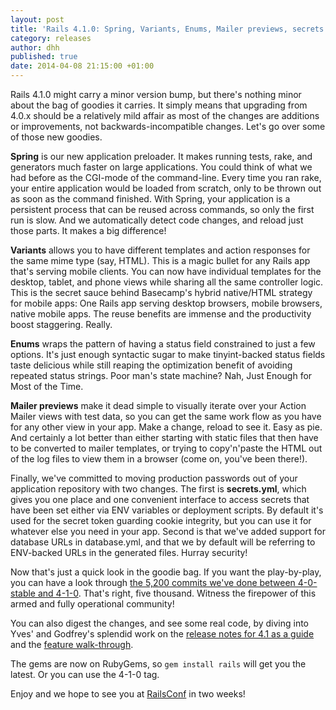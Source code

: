 ```yaml
---
layout: post
title: 'Rails 4.1.0: Spring, Variants, Enums, Mailer previews, secrets.yml'
category: releases
author: dhh
published: true
date: 2014-04-08 21:15:00 +01:00
---
```

Rails 4.1.0 might carry a minor version bump, but there's nothing minor about the bag of goodies it carries. It simply means that upgrading from 4.0.x should be a relatively mild affair as most of the changes are additions or improvements, not backwards-incompatible changes. Let's go over some of those new goodies.

**Spring** is our new application preloader. It makes running tests, rake, and generators much faster on large applications. You could think of what we had before as the CGI-mode of the command-line. Every time you ran rake, your entire application would be loaded from scratch, only to be thrown out as soon as the command finished. With Spring, your application is a persistent process that can be reused across commands, so only the first run is slow. And we automatically detect code changes, and reload just those parts. It makes a big difference!

**Variants** allows you to have different templates and action responses for the same mime type (say, HTML). This is a magic bullet for any Rails app that's serving mobile clients. You can now have individual templates for the desktop, tablet, and phone views while sharing all the same controller logic. This is the secret sauce behind Basecamp's hybrid native/HTML strategy for mobile apps: One Rails app serving desktop browsers, mobile browsers, native mobile apps. The reuse benefits are immense and the productivity boost staggering. Really.

**Enums** wraps the pattern of having a status field constrained to just a few options. It's just enough syntactic sugar to make tinyint-backed status fields taste delicious while still reaping the optimization benefit of avoiding repeated status strings. Poor man's state machine? Nah, Just Enough for Most of the Time.

**Mailer previews** make it dead simple to visually iterate over your Action Mailer views with test data, so you can get the same work flow as you have for any other view in your app. Make a change, reload to see it. Easy as pie. And certainly a lot better than either starting with static files that then have to be converted to mailer templates, or trying to copy'n'paste the HTML out of the log files to view them in a browser (come on, you've been there!).

Finally, we've committed to moving production passwords out of your application repository with two changes. The first is **secrets.yml**, which gives you one place and one convenient interface to access secrets that have been set either via ENV variables or deployment scripts. By default it's used for the secret token guarding cookie integrity, but you can use it for whatever else you need in your app. Second is that we've added support for database URLs in database.yml, and that we by default will be referring to ENV-backed URLs in the generated files. Hurray security!

Now that's just a quick look in the goodie bag. If you want the play-by-play, you can have a look through <a href="https://github.com/rails/rails/compare/4-0-stable...4-1-0">the 5,200 commits we've done between 4-0-stable and 4-1-0</a>. That's right, five thousand. Witness the firepower of this armed and fully operational community!

You can also digest the changes, and see some real code, by diving into Yves' and Godfrey's splendid work on the <a href="http://edgeguides.rubyonrails.org/4_1_release_notes.html">release notes for 4.1 as a guide</a> and the <a href="http://coherence.io/blog/2013/12/17/whats-new-in-rails-4-1.html">feature walk-through</a>.

The gems are now on RubyGems, so `gem install rails` will get you the latest. Or you can use the 4-1-0 tag.

Enjoy and we hope to see you at <a href="http://railsconf.com">RailsConf</a> in two weeks!